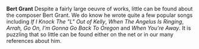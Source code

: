 
**Bert Grant** Despite a fairly large oeuvre of works, little can be found about the composer Bert Grant. We do know he wrote quite a few popular songs including *If I Knock The "L" Out of Kelly*, *When The Angelus Is Ringing*, *Arrah, Go On, I'm Gonna Go Back To Oregon* and *When You're Away*. It is puzzling that so little can be found either on the net or in our many references about him.